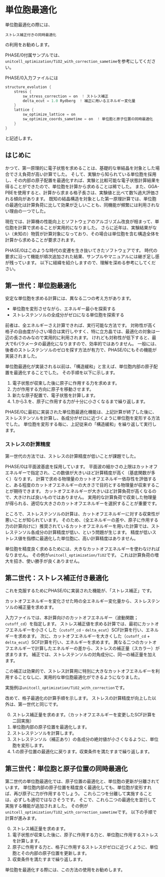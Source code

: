 # 単位胞最適化

単位胞最適化の際には、

    ストレス補正付きの同時最適化

の利用をお勧めします。

PHASE/0付属サンプルでは、`unitcell_optimization/TiO2_with_correction_sametime`を参考にしてください。

PHASE/0入力ファイルには

```C
structure_evolution {
    stress {
        sw_stress_correction = on  ! ストレス補正
        delta_ecut = 1.0 Rydberg  ! 補正に用いるエネルギー変化量
    }
    lattice {
        sw_optimize_lattice = on
        sw_optimize_coords_sametime = on  ! 単位胞と原子位置の同時最適化
    }
}
```

と記述します。

## はじめに

かつて、第一原理的に電子状態を求めることは、基礎的な単結晶を対象とした場合でさえ負荷が高い計算でした。
そして、実験から知られている単位胞を採用し、その内部の原子配置を最適化すれば、実験と比較可能な電子状態計算結果を得ることができたので、単位胞を計算から求めることは稀でした。
また、GGA-PBEを使用すると、計算から求まる格子長さは、実験値と比べて数%過大評価される傾向があります。
既知の結晶構造を対象とした第一原理計算では、単位胞の最適化は計算負荷に比して効果が乏しいことも、同機能が頻繁には利用されない理由の一つでした。

現在では、計算機の性能向上とソフトウェアのアルゴリズム改良が相まって、単位胞を計算で求めることが実用的になりました。
さらに近年は、実験結果がない（未知の）物質が計算対象になっており、その場合は単位胞を含む構造全体を計算から求めることが要求されます。

PHASE/0はこのような時代の変遷を生き抜いてきたソフトウェアです。
時代の要求に沿って機能が順次追加された結果、サンプルやマニュアルには継ぎ足し感が残っています。
以下に経緯を紹介しますので、理解を深める参考にしてください。

## 第一世代：単位胞最適化

安定な単位胞を求める計算には、異なる二つの考え方があります。

- 単位胞を変形させながら、エネルギー最小を探索する
- ストレステンソルの全成分がゼロになる単位胞を探索する

前者は、全エネルギーさえ計算できれば、実行可能な方法です。
対称性が高く格子の自由度が小さい場合は実行しやすく、特に立方晶では、最適化の対象は一辺の長さのみなので実用的に利用されます。
けれども対称性が低下すると、最大で6パラメータの最適化になりますので、効率的ではありません。
一般には、後者のストレステンソルのゼロを探す方法が有力で、PHASE/0にもその機能が実装されました。

単位胞最適化が実装される以前は、「構造緩和」と言えば、単位胞内部の原子配置を最適化することでした。
その手順を以下に示します。

1. 電子状態が収束した後に原子に作用する力を求めます。
1. 力が作用する方向に原子を移動させます。
1. 新たな原子配置で、電子状態を計算します。
1. 1.から3.を、原子に作用する力が十分に小さくなるまで繰り返します。

PHASE/0に最初に実装された単位胞最適化機能は、上記計算が終了した後に、ストレステンソルを計算し、各成分がゼロに近づくように単位胞を変形する方法でした。
単位胞を変形する毎に、上記従来の「構造緩和」を繰り返して実行します。

### ストレスの計算精度

第一世代の方法では、ストレスの計算精度が低いことが課題でした。

PHASE/0は平面波基底を採用しています。
平面波の細かさの上限はカットオフエネルギーで指定され、この数値が大きいほど計算精度が高く（基底関数が多く）なります。
計算で求める物理量のカットオフエネルギー依存性を評価すると、ある程度のカットオフエネルギーの大きさで目的とする物理量が収束することが期待できます。
カットオフエネルギーが大きいほど計算負荷が高くなるので、大きければ良いものではありません。
実用的な計算負荷で収束した物理量が得られる、適切な大きさのカットオフエネルギーを選択することが重要です。

ところで、ストレステンソルの計算は、カットオフエネルギーに対する収束性が悪いことが知られています。
そのため、（全エネルギーの差や、原子に作用する力の計算向けに）推奨されているカットオフエネルギーを用いた計算では、ストレステンソル各成分の計算精度が低い、という問題が生じます。
精度が低いストレス値を指標に最適化した単位胞に、高い計算精度はありません。

単位胞を精度良く求めるためには、大きなカットオフエネルギーを使わなければなりません。
その例が`unitcell_optimization/TiO2`です。
これは計算負荷の増大を招き、使い勝手が良くありません。

## 第二世代：ストレス補正付き最適化

これを克服するためにPHASE/0に実装された機能が、「ストレス補正」です。

カットオフエネルギーを変化させた時の全エネルギー変化量から、ストレステンソルの補正量を求めます。

入力ファイルでは、本計算向けのカットオフエネルギー（波動関数；`cutoff_cd`）を指定します。
ストレス補正値を求める計算では、最初にカットオフエネルギーを小さくした（`cutoff_cd` - `delta_ecut`）SCF計算を行い、エネルギーを求めます。
次に、カットオフエネルギーを大きくした（`cutoff_cd` + `delta_ecut`）SCF計算を行い、エネルギーを求めます。
異なる二つのカットオフエネルギーで計算したエネルギーの差から、ストレスの補正量（スカラー）が求まります。
補正では、ストレステンソルの対角成分に、同一の補正量を加えます。

この補正は効果的で、ストレス計算用に特別に大きなカットオフエネルギーを利用することなしに、実用的な単位胞最適化ができるようになりました。

実施例は`unitcell_optimization/TiO2_with_correction`です。

改めて、格子最適化の計算手順を示します。
ストレスの計算精度が向上した以外は、第一世代と同じです。

0. ストレス補正量を求めます。（カットオフエネルギーを変更したSCF計算を二回実施）
1. 単位胞内部の原子位置を最適化します。
2. ストレステンソルを計算します。
3. ストレステンソル（補正あり）の各成分の絶対値が小さくなるように、単位胞を変形します。
4. 1.の原子位置の最適化に戻ります。収束条件を満たすまで繰り返します。

## 第三世代：単位胞と原子位置の同時最適化

第二世代の単位胞最適化では、原子位置の最適化と、単位胞の更新が分離されています。
単位胞内部の原子位置を精度良く最適化しても、単位胞が変形すれば、再び原子に力が作用するでしょう。
これら二つを分離して実施することは、必ずしも適切ではなさそうです。
そこで、これら二つの最適化を並行して実施する機能が追加されました。
その例が`unitcell_optimization/TiO2_with_correction_sametime`です。
以下の手順で計算が進みます。

0. ストレス補正量を求めます。
1. 電子状態が収束した後に、原子に作用する力と、単位胞に作用するストレスを計算します。
2. 原子に作用する力と、格子に作用するストレスがゼロに近づくように、単位胞とその内部の原子位置を更新します。
3. 収束条件を満たすまで繰り返します。

単位胞を最適化する際には、この方法の使用をお勧めします。
